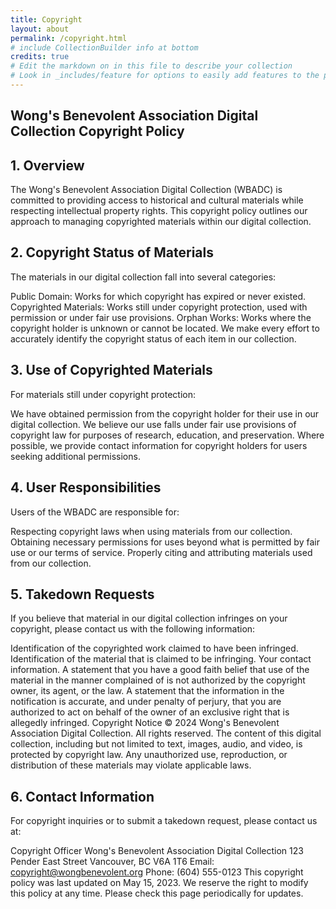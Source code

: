 ```yaml
---
title: Copyright
layout: about
permalink: /copyright.html
# include CollectionBuilder info at bottom
credits: true
# Edit the markdown on in this file to describe your collection
# Look in _includes/feature for options to easily add features to the page
---
```


## Wong's Benevolent Association Digital Collection Copyright Policy
## 1. Overview
The Wong's Benevolent Association Digital Collection (WBADC) is committed to providing access to historical and cultural materials while respecting intellectual property rights. This copyright policy outlines our approach to managing copyrighted materials within our digital collection.

## 2. Copyright Status of Materials
The materials in our digital collection fall into several categories:

Public Domain: Works for which copyright has expired or never existed.
Copyrighted Materials: Works still under copyright protection, used with permission or under fair use provisions.
Orphan Works: Works where the copyright holder is unknown or cannot be located.
We make every effort to accurately identify the copyright status of each item in our collection.

## 3. Use of Copyrighted Materials
For materials still under copyright protection:

We have obtained permission from the copyright holder for their use in our digital collection.
We believe our use falls under fair use provisions of copyright law for purposes of research, education, and preservation.
Where possible, we provide contact information for copyright holders for users seeking additional permissions.
## 4. User Responsibilities
Users of the WBADC are responsible for:

Respecting copyright laws when using materials from our collection.
Obtaining necessary permissions for uses beyond what is permitted by fair use or our terms of service.
Properly citing and attributing materials used from our collection.
## 5. Takedown Requests
If you believe that material in our digital collection infringes on your copyright, please contact us with the following information:

Identification of the copyrighted work claimed to have been infringed.
Identification of the material that is claimed to be infringing.
Your contact information.
A statement that you have a good faith belief that use of the material in the manner complained of is not authorized by the copyright owner, its agent, or the law.
A statement that the information in the notification is accurate, and under penalty of perjury, that you are authorized to act on behalf of the owner of an exclusive right that is allegedly infringed.
Copyright Notice
© 2024 Wong's Benevolent Association Digital Collection. All rights reserved. The content of this digital collection, including but not limited to text, images, audio, and video, is protected by copyright law. Any unauthorized use, reproduction, or distribution of these materials may violate applicable laws.

## 6. Contact Information
For copyright inquiries or to submit a takedown request, please contact us at:

Copyright Officer
Wong's Benevolent Association Digital Collection
123 Pender East Street
Vancouver, BC V6A 1T6
Email: copyright@wongbenevolent.org
Phone: (604) 555-0123
This copyright policy was last updated on May 15, 2023. We reserve the right to modify this policy at any time. Please check this page periodically for updates.
